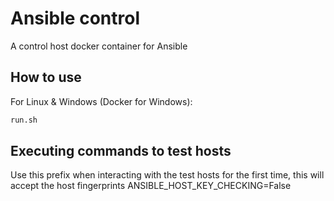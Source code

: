 # Ansible control
A control host docker container for Ansible

## How to use
For Linux & Windows (Docker for Windows):
```bash
run.sh
```

## Executing commands to test hosts
Use this prefix when interacting with the test hosts for the first time, this will accept the host fingerprints
ANSIBLE_HOST_KEY_CHECKING=False 